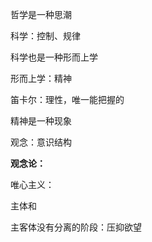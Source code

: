哲学是一种思潮

科学：控制、规律

科学也是一种形而上学

形而上学：精神



笛卡尔：理性，唯一能把握的

精神是一种现象

观念：意识结构



**观念论：**

唯心主义：

主体和

主客体没有分离的阶段：压抑欲望

